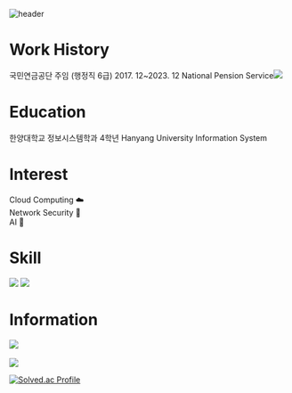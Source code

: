 ![header](https://capsule-render.vercel.app/api?text=👨‍💻👨‍💻👨‍💻&animation=fadeIn)
# Work History
 국민연금공단 주임 (행정직 6급) 2017. 12~2023. 12 National Pension Service<img src="{https://github.com/NOEL-code/WOO_SUNG/issues/1#issue-2058056664}"/>

# Education
 한양대학교 정보시스템학과 4학년 Hanyang University Information System
# Interest
Cloud Computing ☁️  
Network Security 🔐  
AI 🤖    
# Skill
<img src="https://img.shields.io/badge/React-61DAFB?style=for-the-badge&logo=React&logoColor=white">
<img src="https://img.shields.io/badge/SpringBoot-6DB33F?style=for-the-badge&logo=Spring-Boot&logoColor=white">


# Information
<img src="https://github-readme-stats.vercel.app/api/top-langs/?username=NOEL-code&layout=compact"><br><br>
<img src="https://github-readme-stats.vercel.app/api?username=NOEL-code&show_icons=true">

[![Solved.ac Profile](http://mazassumnida.wtf/api/v2/generate_badge?boj=junusong12)](https://solved.ac/junusng12/)



